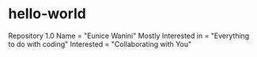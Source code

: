 # hello-world
Repository 1.0
Name = "Eunice Wanini"
Mostly Interested in = "Everything to do with coding"
Interested = "Collaborating with You"

